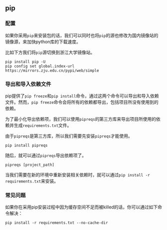 ## pip

### 配置

如果你采用`pip`来安装包的话，我们可以同时也将`pip`的源也修改为国内镜像站的镜像源，来加快python库的下载速度。

比如下方我们将`pip`源切换到浙江大学镜像站。

```shell
pip install pip -U
pip config set global.index-url https://mirrors.zju.edu.cn/pypi/web/simple
```

### 导出和导入依赖文件

pip提供了`pip freeze`和`pip install`命令，通过这两个命令可以导出和导入依赖文件。然而，`pip freeze`命令会将所有的依赖都导出，包括项目所没有使用到的依赖。

为了最小化导出依赖项，我们可以使用`pipreqs`的第三方库来导出项目所使用的依赖并生成`requirements.txt`文件。

由于`pipreqs`是第三方库，所以我们需要先安装`pipreqs`才能使用。

```shell
pip install pipreqs
```

随后，就可以通过`pipreqs`导出依赖项了。

```shell
pipreqs [project_path]
```

当我们需要在新的环境中重新安装相关依赖时，就可以通过`pip install -r requirements.txt`来安装。

### 常见问题

如果你在采用pip安装过程中因为缓存空间不足而被killed的话，你可以通过如下命令解决：

```shell
pip install -r requirements.txt --no-cache-dir
```